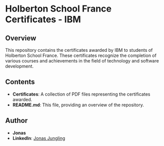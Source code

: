 # Holberton School France Certificates - IBM

## Overview

This repository contains the certificates awarded by IBM to students of Holberton School France. These certificates recognize the completion of various courses and achievements in the field of technology and software development.

## Contents

- **Certificates**: A collection of PDF files representing the certificates awarded.
- **README.md**: This file, providing an overview of the repository.


## Author

- **Jonas**
- **LinkedIn**: [Jonas Jungling](https://www.linkedin.com/in/jonas-jungling)